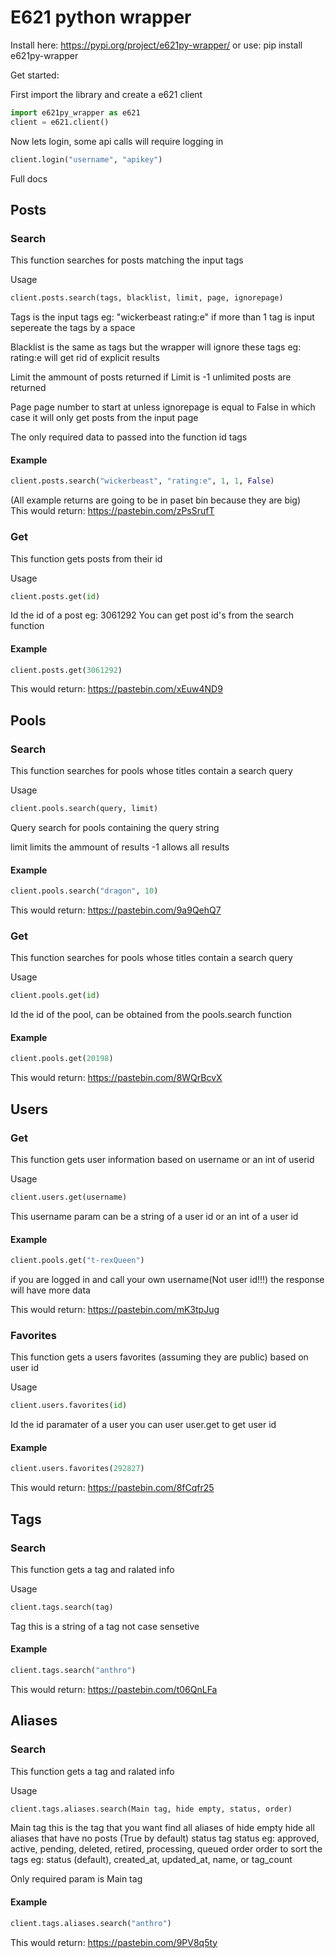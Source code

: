 # E621 python wrapper

Install here: https://pypi.org/project/e621py-wrapper/ or use:  pip install e621py-wrapper

Get started:    

First import the library and create a e621 client
```python
import e621py_wrapper as e621
client = e621.client()
```
  
Now lets login, some api calls will require logging in  
```python
client.login("username", "apikey")
```

Full docs

## Posts

### Search

This function searches for posts matching the input tags

Usage
```python
client.posts.search(tags, blacklist, limit, page, ignorepage)
```

Tags is the input tags eg: "wickerbeast rating:e" if more than 1 tag is input sepereate the tags by a space

Blacklist is the same as tags but the wrapper will ignore these tags eg: rating:e will get rid of explicit results

Limit the ammount of posts returned if Limit is -1 unlimited posts are returned

Page page number to start at unless ignorepage is equal to False in which case it will only get posts from the input page


The only required data to passed into the function id tags


#### Example 

```python
client.posts.search("wickerbeast", "rating:e", 1, 1, False)
```

(All example returns are going to be in paset bin because they are big)  
This would return: https://pastebin.com/zPsSrufT

### Get

This function gets posts from their id

Usage
```python
client.posts.get(id)
```

Id the id of a post eg: 3061292 You can get post id's from the search function

#### Example

```python
client.posts.get(3061292)
```

This would return: https://pastebin.com/xEuw4ND9

## Pools

### Search

This function searches for pools whose titles contain a search query

Usage  

```python
client.pools.search(query, limit)
```

Query search for pools containing the query string

limit limits the ammount of results -1 allows all results

#### Example

```python
client.pools.search("dragon", 10)
```

This would return: https://pastebin.com/9a9QehQ7

### Get

This function searches for pools whose titles contain a search query

Usage  

```python
client.pools.get(id)
```

Id the id of the pool, can be obtained from the pools.search function

#### Example

```python
client.pools.get(20198)
```

This would return: https://pastebin.com/8WQrBcvX

## Users

### Get

This function gets user information based on username or an int of userid

Usage  

```python
client.users.get(username)
```

This username param can be a string of a user id or an int of a user id

#### Example

```python
client.pools.get("t-rexQueen")
```

if you are logged in and call your own username(Not user id!!!) the response will have more data

This would return: https://pastebin.com/mK3tpJug

### Favorites

This function gets a users favorites (assuming they are public) based on user id

Usage  

```python
client.users.favorites(id)
```

Id the id paramater of a user you can user user.get to get user id

#### Example

```python
client.users.favorites(292827)
```

This would return: https://pastebin.com/8fCqfr25


## Tags

### Search

This function gets a tag and ralated info

Usage  

```python
client.tags.search(tag)
```

Tag this is a string of a tag not case sensetive

#### Example

```python
client.tags.search("anthro")
```

This would return: https://pastebin.com/t06QnLFa

## Aliases

### Search

This function gets a tag and ralated info

Usage  

```python
client.tags.aliases.search(Main tag, hide empty, status, order)
```

Main tag this is the tag that you want find all aliases of
hide empty hide all aliases that have no posts (True by default)
status tag status eg: approved, active, pending, deleted, retired, processing, queued
order order to sort the tags eg: status (default), created_at, updated_at, name, or tag_count

Only required param is Main tag

#### Example

```python
client.tags.aliases.search("anthro")
```

This would return: https://pastebin.com/9PV8q5ty
